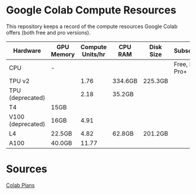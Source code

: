# Google Colab Compute Resources

This repository keeps a record of the compute resources Google Colab offers (both free and pro versions).

| Hardware         | GPU Memory | Compute Units/hr | CPU RAM | Disk Size | Subscription |
|------------------|------------|------------------|---------|-----------|--------------|
| CPU              | -          |                  |         |           | Free, Pro, Pro+ |
| TPU v2           |            | 1.76             | 334.6GB | 225.3GB   |              |
| TPU (deprecated) |            | 2.18             | 35.2GB  |           |              |
| T4               | 15GB       |                  |         |           |              |
| V100 (deprecated)| 16GB       | 4.91             |         |           |              |
| L4               | 22.5GB     | 4.82             | 62.8GB  | 201.2GB   |              |
| A100             | 40.0GB     | 11.77            |         |           |              |

# Sources
[Colab Plans](https://colab.research.google.com/signup?utm_source=resource_tab&utm_medium=link&utm_campaign=payg_learn_more)